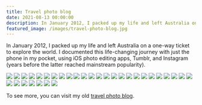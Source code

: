 ```yaml
---
title: Travel photo blog
date: 2021-08-13 00:00:00
description: In January 2012, I packed up my life and left Australia on a one-way ticket to explore the world. I documented this life-changing journey with just the phone in my pocket, using iOS photo editing apps, Tumblr, and Instagram (years before the latter reached mainstream popularity)...
featured_image: /images/travel-photo-blog.jpg
---
```


In January 2012, I packed up my life and left Australia on a one-way ticket to explore the world. I documented this life-changing journey with just the phone in my pocket, using iOS photo editing apps, Tumblr, and Instagram (years before the latter reached mainstream popularity).

<div class="gallery" data-columns="2">
	<img src="/images/travel-photo-blog-01.jpg">
    <img src="/images/travel-photo-blog-02.jpg">
    <img src="/images/travel-photo-blog-03.jpg">
    <img src="/images/travel-photo-blog-04.jpg">
    <img src="/images/travel-photo-blog-05.jpg">
    <img src="/images/travel-photo-blog-06.jpg">
    <img src="/images/travel-photo-blog-07.jpg">
    <img src="/images/travel-photo-blog-08.jpg">
    <img src="/images/travel-photo-blog-09.jpg">
    <img src="/images/travel-photo-blog-10.jpg">
    <img src="/images/travel-photo-blog-11.jpg">
    <img src="/images/travel-photo-blog-12.jpg">
    <img src="/images/travel-photo-blog-13.jpg">
    <img src="/images/travel-photo-blog-14.jpg">
    <img src="/images/travel-photo-blog-15.jpg">
    <img src="/images/travel-photo-blog-16.jpg">
    <img src="/images/travel-photo-blog-17.jpg">
    <img src="/images/travel-photo-blog-18.jpg">
    <img src="/images/travel-photo-blog-19.jpg">
    <img src="/images/travel-photo-blog-20.jpg">
    <img src="/images/travel-photo-blog-21.jpg">
    <img src="/images/travel-photo-blog-22.jpg">
    <img src="/images/travel-photo-blog-23.jpg">
    <img src="/images/travel-photo-blog-24.jpg">
    <img src="/images/travel-photo-blog-25.jpg">
    <img src="/images/travel-photo-blog-26.jpg">
    <img src="/images/travel-photo-blog-27.jpg">
    <img src="/images/travel-photo-blog-28.jpg">
    <img src="/images/travel-photo-blog-29.jpg">
    <img src="/images/travel-photo-blog-30.jpg">
    <img src="/images/travel-photo-blog-31.jpg">
    <img src="/images/travel-photo-blog-32.jpg">
</div>

To see more, you can visit my old [travel photo blog](https://wozzingwithwoz.tumblr.com/).